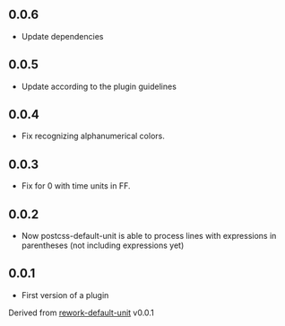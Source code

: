 ## 0.0.6
* Update dependencies

## 0.0.5
* Update according to the plugin guidelines

## 0.0.4
* Fix recognizing alphanumerical colors.

## 0.0.3
* Fix for 0 with time units in FF.

## 0.0.2
* Now postcss-default-unit is able to process lines with expressions in parentheses (not including expressions yet)

## 0.0.1
* First version of a plugin

Derived from [rework-default-unit](https://github.com/fgnass/rework-default-unit) v0.0.1
